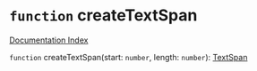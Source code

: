 # `function` createTextSpan

[Documentation Index](../README.md)

`function` createTextSpan(start: `number`, length: `number`): [TextSpan](../interface.TextSpan/README.md)